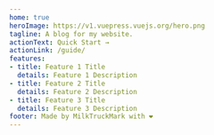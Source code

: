 ```yaml
---
home: true
heroImage: https://v1.vuepress.vuejs.org/hero.png
tagline: A blog for my website.
actionText: Quick Start →
actionLink: /guide/
features:
- title: Feature 1 Title
  details: Feature 1 Description
- title: Feature 2 Title
  details: Feature 2 Description
- title: Feature 3 Title
  details: Feature 3 Description
footer: Made by MilkTruckMark with ❤️
---
```

